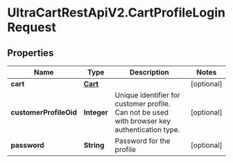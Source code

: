 # UltraCartRestApiV2.CartProfileLoginRequest

## Properties
Name | Type | Description | Notes
------------ | ------------- | ------------- | -------------
**cart** | [**Cart**](Cart.md) |  | [optional] 
**customerProfileOid** | **Integer** | Unique identifier for customer profile.  Can not be used with browser key authentication type. | [optional] 
**password** | **String** | Password for the profile | [optional] 


